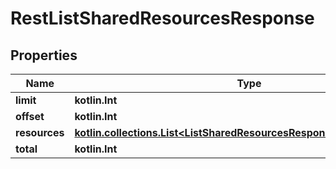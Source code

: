 
# RestListSharedResourcesResponse

## Properties
| Name | Type | Description | Notes |
| ------------ | ------------- | ------------- | ------------- |
| **limit** | **kotlin.Int** |  |  [optional] |
| **offset** | **kotlin.Int** |  |  [optional] |
| **resources** | [**kotlin.collections.List&lt;ListSharedResourcesResponseSharedResource&gt;**](ListSharedResourcesResponseSharedResource.md) |  |  [optional] |
| **total** | **kotlin.Int** |  |  [optional] |
